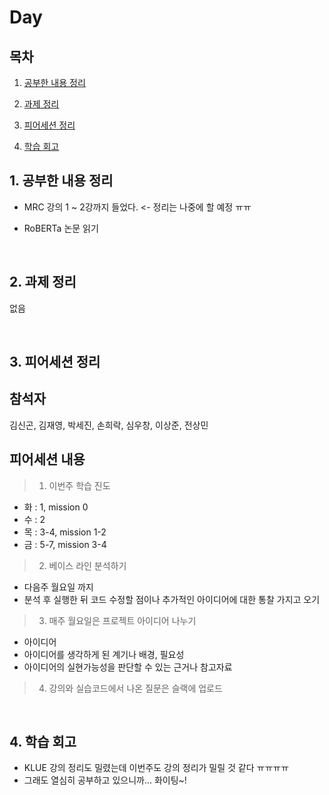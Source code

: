 <!--
구조
*
    *
        * <br>
            &nbsp; - &nbsp; <br>
                &nbsp;&nbsp;&nbsp;&nbsp; ‣ &nbsp; <br>
                    &nbsp;&nbsp;&nbsp;&nbsp;&nbsp;&nbsp;&nbsp;&nbsp; * &nbsp; <br>
-->

# Day 

## 목차 

1. [공부한 내용 정리](#1-공부한-내용-정리)

2. [과제 정리](#2-과제-정리)

3. [피어세션 정리](#3-피어세션-정리)

4. [학습 회고](#4-학습-회고)

## 1. 공부한 내용 정리

* MRC 강의 1 ~ 2강까지 들었다. <- 정리는 나중에 할 예정 ㅠㅠ

* RoBERTa 논문 읽기

<br>

## 2. 과제 정리

없음

<br>

## 3. 피어세션 정리

## 참석자
김신곤, 김재영, 박세진, 손희락, 심우창, 이상준, 전상민

## 피어세션 내용

> 1. 이번주 학습 진도

* 화 : 1, mission 0
* 수 : 2
* 목 : 3-4, mission 1-2
* 금 : 5-7, mission 3-4

> 2. 베이스 라인 분석하기

* 다음주 월요일 까지
* 분석 후 실행한 뒤 코드 수정할 점이나 추가적인 아이디어에 대한 통찰 가지고 오기

> 3. 매주 월요일은 프로젝트 아이디어 나누기

* 아이디어
* 아이디어를 생각하게 된 계기나 배경, 필요성
* 아이디어의 실현가능성을 판단할 수 있는 근거나 참고자료

> 4. 강의와 실습코드에서 나온 질문은 슬랙에 업로드

<br>

## 4. 학습 회고

* KLUE 강의 정리도 밀렸는데 이번주도 강의 정리가 밀릴 것 같다 ㅠㅠㅠㅠ
* 그래도 열심히 공부하고 있으니까... 화이팅~!

<br>